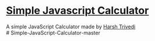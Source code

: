 # [Simple Javascript Calculator](https://codewith-rizwan.github.io/Simple-JavaScript-Calculator) 

A simple JavaScript Calculator made by [Harsh Trivedi](https://codewith-rizwan.github.io)
\
#   S i m p l e - J a v a S c r i p t - C a l c u l a t o r - m a s t e r 
 
 
